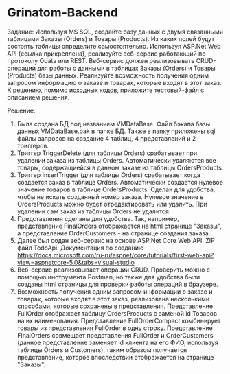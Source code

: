 # Grinatom-Backend

Задание:
Используя MS SQL, создайте базу данных с двумя связанными таблицами Заказы (Orders) и Товары (Products). Из каких полей будут состоять таблицы определите самостоятельно.
Используя ASP.Net Web API (ссылка прикреплена), реализуйте веб-сервис работающий по протоколу Odata или REST.
Веб-сервис должен реализовывать CRUD-операции для работы с данными в таблицах Заказы (Orders) и Товары (Products) базы данных.
Реализуйте возможность получения одним запросом информацию о заказе и товарах, которые входят в этот заказ.
К решению, помимо исходных кодов, приложите тестовый-файл с описанием решения.

Решение:
1. Была создана БД под названием VMDataBase. Файл бэкапа базы данных VMDataBase.bak в папке БД. Также в папку приложены sql файлы запросов на создание 4 таблиц, 4 представлений и 2 триггеров.
2. Триггер TriggerDelete (для таблицы Orders) срабатывает при удалении заказа из таблицы Orders. Автоматически удаляются все товары, содержащиейся в данном заказе из таблицы OrdersProducts.
3. Триггер InsertTrigger (для таблицы Orders) срабатывает когда создается заказ в таблице Orders. Автоматически создается нулевое значение товаров в таблице OrdersProducts. Сделан для удобства, чтобы не искать созданный номер заказа. Нулевое значение в OrdersProducts можно будет отредактировать или удалить. При удалении сам заказ из таблицы Orders не удалится.
4. Представления сделаны для удобства. Так, например, представление FinalOrders отображается на html странице "Заказы", а представление OrderCustomers - на странице создания заказа.
5. Далее был содан веб-сервис на основе ASP.Net Core Web API. ZIP файл TodoApi. Документация по созданию https://docs.microsoft.com/ru-ru/aspnet/core/tutorials/first-web-api?view=aspnetcore-5.0&tabs=visual-studio
6. Веб-сервис реализовывает операции CRUD. Проверить можно с помощью инструмента Postman, но также для удобства были созданы html страницы для проверки работы операций в браузере.
7. Возможность получения одним запросом информации о заказе и товарах, которые входят в этот заказ, реализована несколькими способами, которые сохранены в представления. Представление FullOrder отображает таблицу OrdersProducts с заменой id Товаров на их наименования. Представление FullOrderCompact комбинирует товары из представления FullOrder в одну строку. Представление FinalOrders совмещает представления FullOrder и OrderCustomers (данное представление заменяет id клиента на его ФИО, используя таблицы Orders и Customers), таким образом получается представление, которое впоследствии отображается на странице "Заказы".
